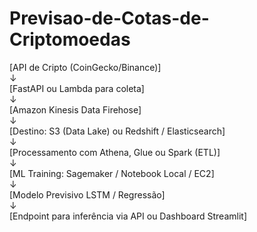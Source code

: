 # Previsao-de-Cotas-de-Criptomoedas

[API de Cripto (CoinGecko/Binance)]   
          ↓  
[FastAPI ou Lambda para coleta]  
          ↓  
[Amazon Kinesis Data Firehose]  
          ↓  
[Destino: S3 (Data Lake) ou Redshift / Elasticsearch]  
          ↓  
[Processamento com Athena, Glue ou Spark (ETL)]  
          ↓  
[ML Training: Sagemaker / Notebook Local / EC2]  
          ↓  
[Modelo Previsivo LSTM / Regressão]  
          ↓  
[Endpoint para inferência via API ou Dashboard Streamlit]  
